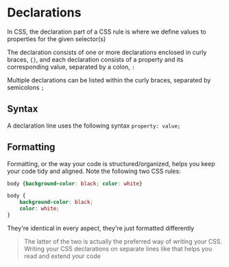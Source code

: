 # Declarations
In CSS, the declaration part of a CSS rule is where we define values to properties for the given selector(s)

The declaration consists of one or more declarations enclosed in curly braces, `{}`, and each declaration consists of a property and its corresponding value, separated by a colon, `:`

Multiple declarations can be listed within the curly braces, separated by semicolons `;`

## Syntax
A declaration line uses the following syntax `property: value;`

## Formatting
Formatting, or the way your code is structured/organized, helps you keep your code tidy and aligned. Note the following two CSS rules:

```css
body {background-color: black; color: white}
```

```css
body {
	background-color: black;
	color: white;
}
```

They're identical in every aspect, they're just formatted differently

> The latter of the two is actually the preferred way of writing your CSS. Writing your CSS declarations on separate lines like that helps you read and extend your code